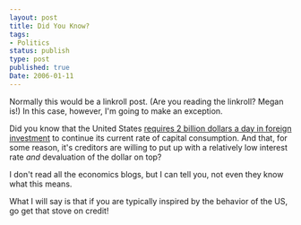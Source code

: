 ```yaml
---
layout: post
title: Did You Know?
tags:
- Politics
status: publish
type: post
published: true
Date: 2006-01-11
---
```

Normally this would be a linkroll post.  (Are you reading the linkroll?  Megan is!)  In this case, however, I'm going to make an exception.

Did you know that the United States [requires 2 billion dollars a day in foreign investment](https://delong.typepad.com/sdj/2006/01/chinas_reserve_.html)  to continue its current rate of capital consumption.  And that, for some reason, it's creditors are willing to put up with a relatively low interest rate *and* devaluation of the dollar on top?

I don't read all the economics blogs, but I can tell you, not even they know what this means.

What I will say is that if you are typically inspired by the behavior of the US, go get that stove on credit!
